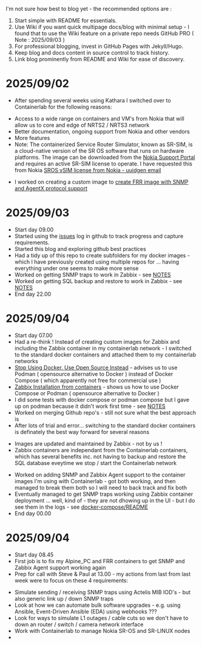 I'm not sure how best to blog yet - the recommended options are :

1. Start simple with README for essentials.
1. Use Wiki if you want quick multipage docs/blog with minimal setup - I found that to use the Wiki feature on a private repo needs GitHub PRO ( Note : 2025/09/03 ) 
1. For professional blogging, invest in GitHub Pages with Jekyll/Hugo.
1. Keep blog and docs content in source control to track history.
1. Link blog prominently from README and Wiki for ease of discovery.
  
# 2025/09/02

* After spending several weeks using Kathara I switched over to Containerlab for the following reasons:
- Access to a wide range on containers and VM's from Nokia that will allow us to core and edge of NRTS2 / NRTS3 network
- Better documentation, ongoing support from Nokia and other vendors
- More features
- Note: The containerized Service Router Simulator, known as SR-SIM, is a cloud-native version of the SR OS software that runs on hardware platforms. The image can be downloaded from the [Nokia Support Portal](https://customer.nokia.com/support/s/) and requires an active SR-SIM license to operate. I have requested this from Nokia [SROS vSIM license from Nokia - uuidgen email](https://github.com/mmorrow24work/digital-twin-containerlab/issues/1)
* I worked on creating a custom image to [create FRR image with SNMP and AgentX protocol support](https://github.com/mmorrow24work/digital-twin-containerlab/blob/main/frr-snmp.md)

# 2025/09/03

* Start day 09.00
* Started using the [issues](https://github.com/mmorrow24work/digital-twin-containerlab/issues) log in github to track progress and capture requirements.
* Started this blog and exploring github best practices
* Had a tidy up of this repo to create subfolders for my docker images - which I have previously created using multiple repos for ... having everything under one seems to make more sense
* Worked on getting SNMP traps to work in Zabbix - see [NOTES](https://github.com/mmorrow24work/digital-twin-containerlab/blob/main/NOTES.md)
* Worked on getting SQL backup and restore to work in Zabbix - see [NOTES](https://github.com/mmorrow24work/digital-twin-containerlab/blob/main/NOTES.md)
* End day 22.00
 
# 2025/09/04

* Start day 07.00
* Had a re-think ! Instead of creating custom images for Zabbix and including the Zabbix container in my containerlab network - I switched to the standard docker containers and attached them to my containerlab networks
* [Stop Using Docker. Use Open Source Instead](https://www.youtube.com/watch?v=Z5uBcczJxUY&t) - advises us to use Podman ( opensource alternative to Docker ) instead of Docker Compose ( which apparently not free for commercial use )
* [Zabbix Installation from containers](https://www.zabbix.com/documentation/current/en/manual/installation/containers) - shows us how to use Docker Compose or Podman ( opensource alternative to Docker )
* I did some tests with docker compose or podman compose but I gave up on podman because it didn't work first time - see [NOTES](https://github.com/mmorrow24work/digital-twin-containerlab/blob/main/NOTES.md)
* Worked on merging Github repo's - still not sure what the best approach is
* After lots of trial and error... switching to the standard docker containers is definately the best way forward for several reasons
- Images are updated and maintained by Zabbix - not by us !
- Zabbix containers are independant from the Containerlab containers, which has several benefits inc. not having to backup and restore the SQL database eveytime we stop / start the Containerlab network
* Worked on adding SNMP and Zabbix Agent support to the container images I'm using with Containerlab - got both working, and then managed to break them both so I will need to back track and fix both
* Eventually managed to get SNMP traps working using Zabbix container deployment ... well, kind of - they are not dhowing up in the UI - but I do see them in the logs - see [docker-compose/README](https://github.com/mmorrow24work/digital-twin-containerlab/blob/main/docker-compose/README.md)
* End day 00.00

# 2025/09/04

* Start day 08.45
* First job is to fix my Alpine_PC and FRR containers to get SNMP and Zabbix Agent support working again
* Prep for call with Steve & Paul at 13.00 - my actions from last from last week were to focus on these 4 requirements:
- Simulate sending / receiving SNMP traps using Actelis MIB IOD's - but also generic link up / down SNMP traps
- Look at how we can automate bulk software upgrades - e.g. using Ansible, Event-Driven Ansible (EDA) using webhooks ???
- Look for ways to simulate L1 outages / cable cuts so we don't have to down an router / switch / camera network interface
- Work with Containerlab to manage Nokia SR-OS and SR-LINUX nodes
- 
